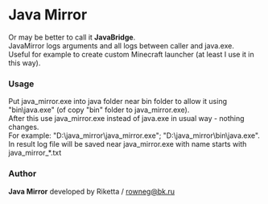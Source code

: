 # Java Mirror
 Or may be better to call it **JavaBridge**.  
 JavaMirror logs arguments and all logs between caller and java.exe.  
 Useful for example to create custom Minecraft launcher (at least I use it in this way).  
### Usage
 Put java_mirror.exe into java folder near bin folder to allow it using "bin\java.exe" (of copy "bin" folder to java_mirror.exe).  
 After this use java_mirror.exe instead of java.exe in usual way - nothing changes.  
 For example: "D:\java_mirror\java_mirror.exe"; "D:\java_mirror\bin\java.exe".  
 In result log file will be saved near java_mirror.exe with name starts with java_mirror_*.txt  
### Author
 **Java Mirror** developed by Riketta / rowneg@bk.ru